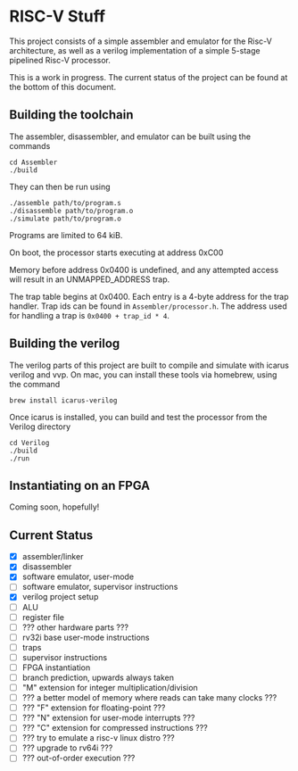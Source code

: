 # RISC-V Stuff
This project consists of a simple assembler and emulator for the Risc-V architecture, as well as a verilog implementation of a simple 5-stage pipelined Risc-V processor.

This is a work in progress.  The current status of the project can be found at the bottom of this document.

## Building the toolchain
The assembler, disassembler, and emulator can be built using the commands
```
cd Assembler
./build
```
They can then be run using
```
./assemble path/to/program.s
./disassemble path/to/program.o
./simulate path/to/program.o
```
Programs are limited to 64 kiB.

On boot, the processor starts executing at address 0xC00

Memory before address 0x0400 is undefined, and any attempted access will result in an UNMAPPED_ADDRESS trap.

The trap table begins at 0x0400.  Each entry is a 4-byte address for the trap handler.  Trap ids can be found in `Assembler/processor.h`.  The address used for handling a trap is `0x0400 + trap_id * 4`.

## Building the verilog
The verilog parts of this project are built to compile and simulate with icarus verilog and vvp. On mac, you can install these tools via homebrew, using the command
```
brew install icarus-verilog
```
Once icarus is installed, you can build and test the processor from the Verilog directory
```
cd Verilog
./build
./run
```

## Instantiating on an FPGA
Coming soon, hopefully!

## Current Status
- [x] assembler/linker
- [x] disassembler
- [x] software emulator, user-mode
- [ ] software emulator, supervisor instructions
- [x] verilog project setup
- [ ] ALU
- [ ] register file
- [ ] ??? other hardware parts ???
- [ ] rv32i base user-mode instructions
- [ ] traps
- [ ] supervisor instructions
- [ ] FPGA instantiation
- [ ] branch prediction, upwards always taken
- [ ] "M" extension for integer multiplication/division
- [ ] ??? a better model of memory where reads can take many clocks ???
- [ ] ??? "F" extension for floating-point ???
- [ ] ??? "N" extension for user-mode interrupts ???
- [ ] ??? "C" extension for compressed instructions ???
- [ ] ??? try to emulate a risc-v linux distro ???
- [ ] ??? upgrade to rv64i ???
- [ ] ??? out-of-order execution ???
